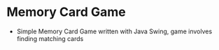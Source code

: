 # Memory Card Game
- Simple Memory Card Game written with Java Swing, game involves finding matching cards

